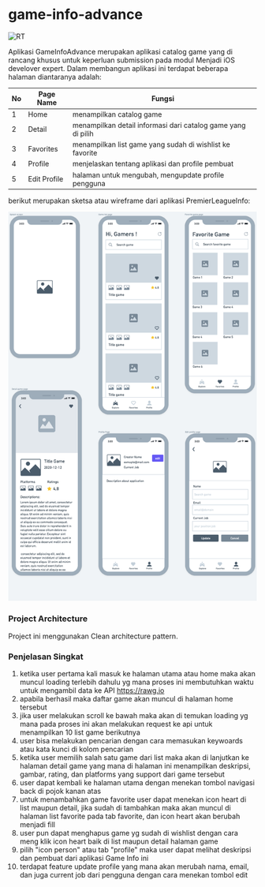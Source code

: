 # game-info-advance

![RT](gameinfoadvance.gif)

Aplikasi GameInfoAdvance merupakan aplikasi catalog game yang di rancang khusus untuk keperluan submission pada modul Menjadi iOS develover expert. Dalam membangun aplikasi ini terdapat beberapa halaman diantaranya adalah:

| No | Page Name                    | Fungsi                                                            |
| -- | -----------------------------| ------------------------------------------------------------------|
| 1  | Home                         | menampilkan catalog game                                          |
| 2  | Detail                       | menampilkan detail informasi dari catalog game yang di pilih      |
| 3  | Favorites                    | menampilkan list game yang sudah di wishlist ke favorite          |
| 4  | Profile                      | menjelaskan tentang aplikasi dan profile pembuat                  |
| 5  | Edit Profile                 | halaman untuk mengubah, mengupdate profile pengguna               |

berikut merupakan sketsa atau wireframe dari aplikasi PremierLeagueInfo:

![RT](WireframeGameInfo.png)


### Project Architecture
Project ini menggunakan Clean architecture pattern.

### Penjelasan Singkat
1. ketika user pertama kali masuk ke halaman utama atau home maka akan muncul loading terlebih dahulu yg mana proses ini membutuhkan waktu untuk mengambil data ke API https://rawg.io
2. apabila berhasil maka daftar game akan muncul di halaman home tersebut
3. jika user melakukan scroll ke bawah maka akan di temukan loading yg mana pada proses ini akan melakukan request ke api untuk menampilkan 10 list game berikutnya
4. user bisa melakukan pencarian dengan cara memasukan keywoards atau kata kunci di kolom pencarian
5. ketika user memilih salah satu game dari list maka akan di lanjutkan ke halaman detail game yang mana di halaman ini menampilkan deskripsi, gambar, rating, dan platforms yang support dari game tersebut
7. user dapat kembali ke halaman utama dengan menekan tombol navigasi back di pojok kanan atas
8. untuk menambahkan game favorite user dapat menekan icon heart di list maupun detail, jika sudah di tambahkan maka akan muncul di halaman list favorite pada tab favorite, dan icon heart akan berubah menjadi fill
9. user pun dapat menghapus game yg sudah di wishlist dengan cara meng klik icon heart baik di list maupun detail halaman game
10. pilih "icon person" atau tab "profile" maka user dapat melihat deskripsi dan pembuat dari aplikasi Game Info ini
11. terdapat feature update profile yang mana akan merubah nama, email, dan juga current job dari pengguna dengan cara menekan tombol edit
